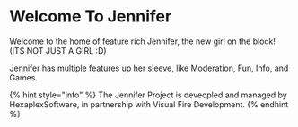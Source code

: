 # Welcome To Jennifer

Welcome to the home of feature rich Jennifer, the new girl on the block! \(ITS NOT JUST A GIRL :D\)

Jennifer has multiple features up her sleeve, like Moderation, Fun, Info, and Games.

{% hint style="info" %}
The Jennifer Project is deveopled and managed by HexaplexSoftware, in partnership with Visual Fire Development.
{% endhint %}



